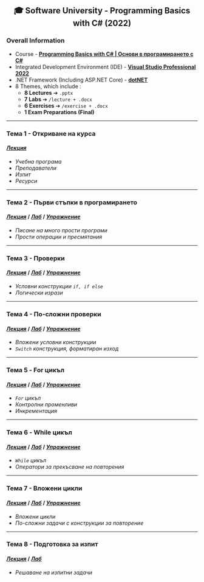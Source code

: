 <h2 align="center">🎓 Software University - Programming Basics with C# (2022)</h2>

### Overall Information
* Course - [**Programming Basics with C# | Основи в програмирането с C#**](https://softuni.bg/trainings/3629/programming-basics-with-csharp-march-2022)
* Integrated Development Environment (IDE) - [**Visual Studio Professional 2022**](https://visualstudio.microsoft.com/)
* .NET Framework (Including ASP.NET Core) - [**dotNET**](https://dotnet.microsoft.com/en-us/download)
* 8 Themes, which include :
    * **8 Lectures** ➔ ``.pptx``
    * **7 Labs** ➔ ``/lecture + .docx``
    * **6 Exercises** ➔ ``/exercise + .docx``
    * **1 Exam Preparations (Final)**
---
### Тема 1 - Откриване на курса
#### [_**Лекция**_](https://github.com/rythm-net/SoftUni/blob/main/Programming%20Basics%20with%20C%23/T01%20-%20Course%20Intro/01.%20Course%20Intro%20(March%202022).pptx)
* _Учебна програма_
* _Преподаватели_
* _Изпит_
* _Ресурси_
---
### Тема 2 - Първи стъпки в програмирането
#### [_**Лекция**_](https://github.com/rythm-net/SoftUni/blob/main/Programming%20Basics%20with%20C%23/T02%20-%20First%20Steps%20in%20Coding/02.%20First%20Steps%20in%20Coding.pptx) **/** [_**Лаб**_](https://github.com/rythm-net/SoftUni/tree/main/Programming%20Basics%20with%20C%23/T02%20-%20First%20Steps%20in%20Coding/lecture) **/** [_**Упражнение**_](https://github.com/rythm-net/SoftUni/tree/main/Programming%20Basics%20with%20C%23/T02%20-%20First%20Steps%20in%20Coding/exercise)
* _Писане на много прости програми_
* _Прости операции и пресмятания_
---
### Тема 3 - Проверки
#### [**_Лекция_**](https://github.com/rythm-net/SoftUni/blob/main/Programming%20Basics%20with%20C%23/T03%20-%20Conditional%20Statements/03.%20Conditional%20Statements.pptx) **/** [**_Лаб_**](https://github.com/rythm-net/SoftUni/tree/main/Programming%20Basics%20with%20C%23/T03%20-%20Conditional%20Statements/lecture) **/** [**_Упражнение_**](https://github.com/rythm-net/SoftUni/tree/main/Programming%20Basics%20with%20C%23/T03%20-%20Conditional%20Statements/exercise)
* _Условни конструкции ```if, if else```_
* _Логически изрази_
---
### Тема 4 - По-сложни проверки
#### [**_Лекция_**](https://github.com/rythm-net/SoftUni/blob/main/Programming%20Basics%20with%20C%23/T04%20-%20Nested%20Conditional%20Statements/04.%20Nested%20Conditional%20Statements.pptx) **/** [**_Лаб_**](https://github.com/rythm-net/SoftUni/tree/main/Programming%20Basics%20with%20C%23/T04%20-%20Nested%20Conditional%20Statements/lecture) **/** [**_Упражнение_**](https://github.com/rythm-net/SoftUni/tree/main/Programming%20Basics%20with%20C%23/T04%20-%20Nested%20Conditional%20Statements/exercise)
* _Вложени условни конструкции_
* _```Switch``` конструкция, форматиран изход_
---
### Тема 5 - For цикъл
#### [**_Лекция_**](https://github.com/rythm-net/SoftUni/blob/main/Programming%20Basics%20with%20C%23/T05%20-%20For%20Loop/05.%20For%20Loop.pptx) **/** [**_Лаб_**](https://github.com/rythm-net/SoftUni/tree/main/Programming%20Basics%20with%20C%23/T05%20-%20For%20Loop/lecture) **/** [**_Упражнение_**](https://github.com/rythm-net/SoftUni/tree/main/Programming%20Basics%20with%20C%23/T05%20-%20For%20Loop/exercise)
* _```For``` цикъл_
* _Контролни променливи_
* _Инкрементация_
---
### Тема 6 - While цикъл
#### [**_Лекция_**](https://github.com/rythm-net/SoftUni/blob/main/Programming%20Basics%20with%20C%23/T06%20-%20While%20Loop/06.%20While%20Loop.pptx) **/** [**_Лаб_**](https://github.com/rythm-net/SoftUni/tree/main/Programming%20Basics%20with%20C%23/T06%20-%20While%20Loop/lecture) **/** [**_Упражнение_**](https://github.com/rythm-net/SoftUni/tree/main/Programming%20Basics%20with%20C%23/T06%20-%20While%20Loop/exercise)
* _```While``` цикъл_
* _Оператори за прекъсване на повторения_
---
### Тема 7 - Вложени цикли
#### [**_Лекция_**](https://github.com/rythm-net/SoftUni/blob/main/Programming%20Basics%20with%20C%23/T07%20-%20Nested%20Loops/07.%20Nested%20Loops.pptx) **/** [**_Лаб_**](https://github.com/rythm-net/SoftUni/tree/main/Programming%20Basics%20with%20C%23/T07%20-%20Nested%20Loops/lecture) **/** [**_Упражнение_**](https://github.com/rythm-net/SoftUni/tree/main/Programming%20Basics%20with%20C%23/T07%20-%20Nested%20Loops/exercise)
* _Вложени цикли_
* _По-сложни задачи с конструкции за повторение_
---
### Тема 8 - Подготовка за изпит
#### [**_Лекция_**](https://github.com/rythm-net/SoftUni/blob/main/Programming%20Basics%20with%20C%23/T08%20-%20Exam%20Preparation/08.%20Exam%20Preparation.pdf) **/** [**_Лаб_**](https://github.com/rythm-net/SoftUni/tree/main/Programming%20Basics%20with%20C%23/T08%20-%20Exam%20Preparation/lecture)
* _Решаване на изпитни задачи_
